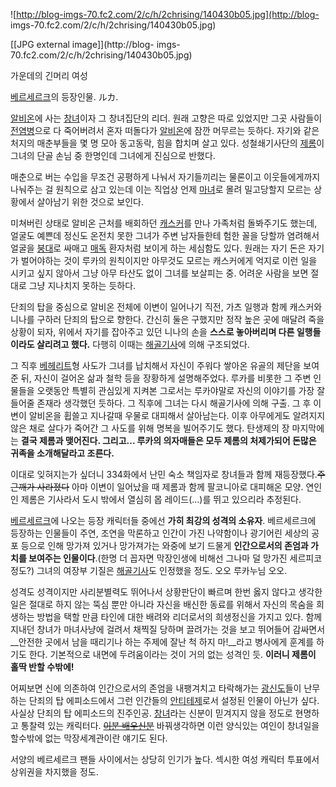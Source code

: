 ![http://blog-imgs-70.fc2.com/2/c/h/2chrising/140430b05.jpg](http://blog-
imgs-70.fc2.com/2/c/h/2chrising/140430b05.jpg)

[[JPG external image]](http://blog-
imgs-70.fc2.com/2/c/h/2chrising/140430b05.jpg)

  
가운데의 긴머리 여성

[베르세르크](%EB%B2%A0%EB%A5%B4%EC%84%B8%EB%A5%B4%ED%81%AC.md)의 등장인물. ルカ.

[알비온](%EC%95%8C%EB%B9%84%EC%98%A8.md)에 사는 [창녀](%EC%B0%BD%EB%85%80.md)이자
그 창녀집단의 리더. 원래 고향은 따로 있었지만 그곳 사람들이 [전염병](%EC%A0%84%EC%97%BC%EB%B3%91.md)으로
다 죽어버려서 혼자 떠돌다가 [알비온](%EC%95%8C%EB%B9%84%EC%98%A8.md)에 잠깐 머무르는 듯하다. 자기와 같은
처지의 매춘부들을 몇 명 모아 동고동락, 힘을 합치며 살고 있다. 성철쇄기사단의 [제롬](%EC%A0%9C%EB%A1%AC.md)이
그녀의 단골 손님 중 한명인데 그녀에게 진심으로 반했다.

매춘으로 버는 수입을 무조건 공평하게 나눠서 자기들끼리는 물론이고 이웃들에게까지 나눠주는 걸 원칙으로 삼고 있는데 이는 직업상 언제
[마녀](%EB%A7%88%EB%85%80.md)로 몰려 밀고당할지 모르는 상황에서 살아남기 위한 것으로 보인다.

미쳐버린 상태로 알비온 근처를 배회하던 [캐스커](%EC%BA%90%EC%8A%A4%EC%BB%A4.md)를 만나 가족처럼 돌봐주기도
했는데, 얼굴도 예쁜데 정신도 온전치 못한 그녀가 주변 남자들한테 험한 꼴을 당할까 염려해서 얼굴을
[붕대](%EB%B6%95%EB%8C%80.md)로 싸매고 [매독](%EB%A7%A4%EB%8F%85.md) 환자처럼 보이게 하는
세심함도 있다. 원래는 자기 돈은 자기가 벌어야하는 것이 루카의 원칙이지만 아무것도 모르는 캐스커에게 억지로 이런 일을 시키고 싶지 않아서
그냥 아무 타산도 없이 그녀를 보살피는 중. 어려운 사람을 보면 절대로 그냥 지나치지 못하는 듯하다.

단죄의 탑을 중심으로 알비온 전체에 이변이 일어나기 직전, 가츠 일행과 함께 캐스커와 니나를 구하러 단죄의 탑으로 향한다. 간신히 둘은
구했지만 정작 높은 곳에 매달려 죽을 상황이 되자, 위에서 자기를 잡아주고 있던 니나의 손을 **스스로 놓아버리며 다른 일행들이라도 살리려고
했다.** 다행히 이때는 [해골기사](%ED%95%B4%EA%B3%A8%EA%B8%B0%EC%82%AC.md)에 의해 구조되었다.

그 직후 [베헤리트](%EB%B2%A0%ED%97%A4%EB%A6%AC%ED%8A%B8.md)형 사도가 그녀를 납치해서 자신이 주워다
쌓아온 유골의 제단을 보여준 뒤, 자신이 걸어온 삶과 철학 등을 장황하게 설명해주었다. 루카를 비롯한 그 주변 인물들을 오랫동안 특별히
관심있게 지켜본 그로서는 루카야말로 자신의 이야기를 가장 잘 들어줄 존재라 생각했던 듯하다. 그 직후에 그녀는 다시 해골기사에 의해 구출.
그 후 이변이 알비온을 휩쓸고 지나갈때 우물로 대피해서 살아남는다. 이후 아무에게도 알려지지 않은 채로 살다가 죽어간 그 사도를 위해 명복을
빌어주기도 했다. 탄생제의 장 마지막에는 **결국 제롬과 맺어진다. 그리고... 루카의 의자매들은 모두 제롬의 처제가되어 돈많은 귀족을
소개해달라고 조른다.**

이대로 잊혀지는가 싶더니 334화에서 난민 숙소 책임자로 창녀들과 함께 재등장했다.<del>주근깨가 사라졌다</del> 아마 이변이 일어났을
때 제롬과 함께 팔코니아로 대피해온 모양. 연인인 제롬은 기사라서 도시 밖에서 열심히 몹 레이드(...)를 뛰고 있으리라 추정된다.

[베르세르크](%EB%B2%A0%EB%A5%B4%EC%84%B8%EB%A5%B4%ED%81%AC.md)에 나오는 등장 캐릭터들 중에선
**가히 최강의 성격의 소유자**. 베르세르크에 등장하는 인물들이 주연, 조연을 막론하고 인간이 가진 나약함이나 광기어린 세상의 공포 등으로
인해 망가져 있거나 망가져가는 와중에 보기 드물게 **인간으로서의 존엄과 가치를 보여주는 인물이다**.(한명 더 꼽자면 막장인생에 비해선
그나마 덜 망가진 세르피코 정도?) 그녀의 여장부 기질은
[해골기사](%ED%95%B4%EA%B3%A8%EA%B8%B0%EC%82%AC.md)도 인정했을 정도. 오오 루카누님 오오.

성격도 성격이지만 사리분별력도 뛰어나서 상황판단이 빠르며 한번 옳지 않다고 생각한 일은 절대로 하지 않는 뚝심 뿐만 아니라 자신을 배신한
동료를 위해서 자신의 목숨을 희생하는 방법을 택할 만큼 타인에 대한 배려와 리더로서의 희생정신을 가지고 있다. 함께 지내던 창녀가 마녀사냥에
걸려서 채찍질 당하며 끌려가는 것을 보고 뛰어들어 감싸면서 __안전한 곳에서 남을 때리기나 하는 주제에 잘난 척 하지 마!__라고 병사에게
훈계를 하기도 한다. 기본적으로 내면에 두려움이라는 것이 거의 없는 성격인 듯. **이러니 제롬이 홀딱 반할 수밖에!**

어찌보면 신에 의존하여 인간으로서의 존엄을 내팽겨치고 타락해가는 [광신도](%EA%B4%91%EC%8B%A0%EB%8F%84.md)들이
난무하는 단죄의 탑 에피소드에서 그런 인간들의 [안티테제](%EC%95%88%ED%8B%B0%20%ED%85%8C%EC%A0%9C.md)로서 설정된 인물이 아닌가 싶다. 사실상 단죄의 탑
에피소드의 진주인공. [창녀](%EC%B0%BD%EB%85%80.md)라는 신분이 믿겨지지 않을 정도로 현명하고 통찰력 있는 캐릭터다.
<del>[이분 배우신분](%EC%9D%B4%EB%B6%84%20%EB%B0%B0%EC%9A%B0%EC%8B%A0%20%EB%B6%84.md)</del>
바꿔생각하면 이런 양식있는 여인이 창녀일을 할수밖에 없는 막장세계관이란 얘기도 된다.

서양의 베르세르크 팬들 사이에서는 상당히 인기가 높다. 섹시한 여성 캐릭터 투표에서 상위권을 차지했을 정도.

